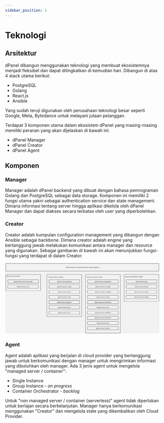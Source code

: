 ```yaml
---
sidebar_position: 1
---
```


# Teknologi

## Arsitektur

dPanel dibangun menggunakan teknologi yang membuat ekosistemnya menjadi fleksibel dan dapat ditingkatkan di kemudian hari. Dibangun di atas 4 stack utama berikut:
- PostgreSQL
- Golang
- React.js
- Ansible

Yang sudah teruji digunakan oleh perusahaan teknologi besar seperti Google, Meta, Bytedance untuk melayani jutaan pelanggan. 

Terdapat 3 komponen utama dalam ekosistem dPanel yang masing-masing memiliki peranan yang akan dijelaskan di bawah ini:
- dPanel Manager
- dPanel Creator
- dPanel Agent

## Komponen

### Manager

Manager adalah dPanel backend yang dibuat dengan bahasa pemrograman Golang dan PostgreSQL sebagai data storage. Komponen ini memiliki 2 fungsi utama yakni sebagai authentication service dan state management. Dimana informasi tentang server hingga aplikasi dikelola oleh dPanel Manager dan dapat diakses secara terbatas oleh user yang diperbolehkan.

### Creator

Creator adalah kumpulan configuration management yang dibangun dengan Ansible sebagai backbone. Dimana creator adalah engine yang bertanggung jawab melakukan komunikasi antara manager dan resource yang digunakan. Sebagai gambaran di bawah ini akan menunjukkan fungsi-fungsi yang terdapat di dalam Creator.

![Creator Diagram](./../assets/creator-diagram.jpg)

### Agent

Agent adalah aplikasi yang berjalan di cloud provider yang bertanggung jawab untuk berkomunikasi dengan manager untuk mengirimkan informasi yang dibutuhkan oleh manager. Ada 3 jenis agent untuk mengelola "managed server / container":
- Single Instance
- Group Instance - *on progress*
- Container Orchestrator - *backlog*

Untuk "non managed server / container (serverless)" agent tidak diperlukan untuk berlajan secara berkelanjutan. Manager hanya berkomunikasi menggunakan "Creator" dan mengelola state yang dikembalikan oleh Cloud Provider.